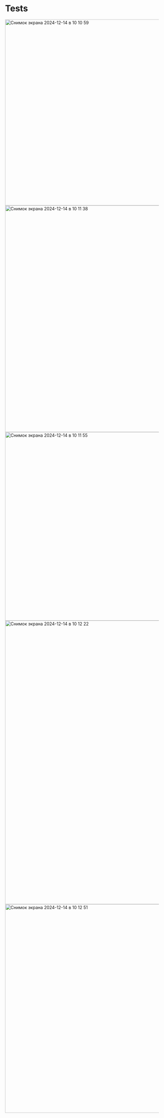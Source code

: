 # Tests
<img width="610" alt="Снимок экрана 2024-12-14 в 10 10 59" src="https://github.com/user-attachments/assets/5b35dcb7-a3e5-4c41-be70-76455403eb56" />
<img width="743" alt="Снимок экрана 2024-12-14 в 10 11 38" src="https://github.com/user-attachments/assets/a7746115-4bdd-4f77-b276-e20fc7e7f944" />
<img width="618" alt="Снимок экрана 2024-12-14 в 10 11 55" src="https://github.com/user-attachments/assets/cd7399ef-489b-4087-98db-a296ef4d067f" />
<img width="930" alt="Снимок экрана 2024-12-14 в 10 12 22" src="https://github.com/user-attachments/assets/54f6093c-6d13-4e02-8e82-1e42fdc7dc06" />
<img width="684" alt="Снимок экрана 2024-12-14 в 10 12 51" src="https://github.com/user-attachments/assets/482f8794-c7a1-43ea-8382-b2915db67950" />
